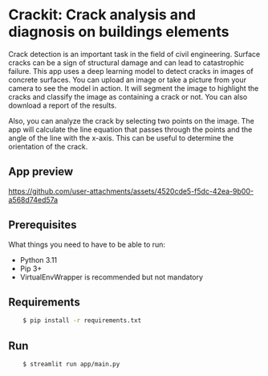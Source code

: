 # Crackit: Crack analysis and diagnosis on buildings elements

Crack detection is an important task in the field of civil engineering. 
Surface cracks can be a sign of structural damage and can lead to 
catastrophic failure. This app uses a deep learning model to detect cracks 
in images of concrete surfaces. You can upload an image or take a picture 
from your camera to see the model in action. 
It will segment the image to highlight the cracks and classify 
the image as containing a crack or not. You can also download a report 
of the results.

Also, you can analyze the crack by selecting two points on the image. 
The app will calculate the line equation that passes through the points and 
the angle of the line with the x-axis. This can be useful to determine the 
orientation of the crack.

## App preview

https://github.com/user-attachments/assets/4520cde5-f5dc-42ea-9b00-a568d74ed57a

## Prerequisites

What things you need to have to be able to run:

  * Python 3.11
  * Pip 3+
  * VirtualEnvWrapper is recommended but not mandatory


## Requirements 

```bash
    $ pip install -r requirements.txt
```

## Run

```bash
    $ streamlit run app/main.py
```
